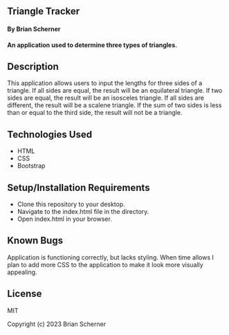 ## Triangle Tracker

#### By Brian Scherner

#### An application used to determine three types of triangles.

## Description

This application allows users to input the lengths for three sides of a triangle. If all sides are equal, the result will be an equilateral triangle. If two sides are equal, the result will be an isosceles triangle. If all sides are different, the result will be a scalene triangle. If the sum of two sides is less than or equal to the third side, the result will not be a triangle.

## Technologies Used

* HTML
* CSS
* Bootstrap

## Setup/Installation Requirements

* Clone this repository to your desktop.
* Navigate to the index.html file in the directory.
* Open index.html in your browser.

## Known Bugs

Application is functioning correctly, but lacks styling. When time allows I plan to add more CSS to the application to make it look more visually appealing.

## License

MIT

Copyright (c) 2023 Brian Scherner